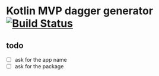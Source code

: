 # Kotlin MVP dagger generator [![Build Status](https://www.bitrise.io/app/35d14cf57320cb6e/status.svg?token=RG2KZnBDMzafsenniT_zuA&branch=master)](https://www.bitrise.io/app/35d14cf57320cb6e)

## todo
- [ ] ask for the app name
- [ ] ask for the package
